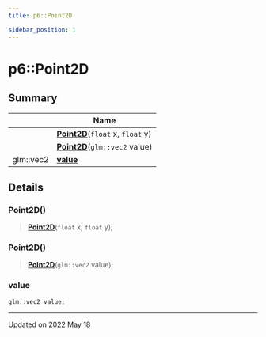```yaml
---
title: p6::Point2D

sidebar_position: 1
---
```


# p6::Point2D







## Summary

|                | Name           |
| -------------- | -------------- |
| | **[Point2D](/reference/Types/point2_d#point2d)**(`float` x, `float` y) |
| | **[Point2D](/reference/Types/point2_d#point2d)**(`glm::vec2` value) |
| glm::vec2 | **[value](/reference/Types/point2_d#value)**  |

## Details


### Point2D()

> **[Point2D](/reference/Types/point2_d#point2d)**(`float` x, `float` y);



### Point2D()

> **[Point2D](/reference/Types/point2_d#point2d)**(`glm::vec2` value);





### value

```cpp
glm::vec2 value;
```


-------------------------------

Updated on 2022 May 18